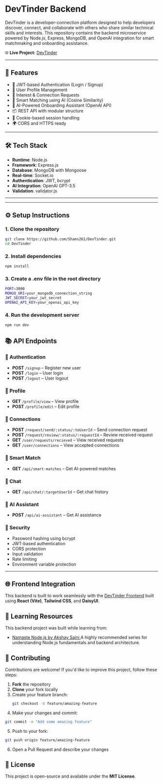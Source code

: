 # DevTinder Backend

DevTinder is a developer-connection platform designed to help developers discover, connect, and collaborate with others who share similar technical skills and interests. This repository contains the backend microservice powered by Node.js, Express, MongoDB, and OpenAI integration for smart matchmaking and onboarding assistance.

🌐 **Live Project:** [DevTinder](https://devtinder.rocks/)

---

## 🚀 Features

- 🔐 JWT-based Authentication (Login / Signup)
- 👤 User Profile Management
- 🤝 Interest & Connection Requests
- 🧠 Smart Matching using AI (Cosine Similarity)
- 💬 AI-Powered Onboarding Assistant (OpenAI API)
- 📦 REST API with modular structure
- 🍪 Cookie-based session handling
- 🌍 CORS and HTTPS ready

---

## 🛠️ Tech Stack

- **Runtime**: Node.js
- **Framework**: Express.js
- **Database**: MongoDB with Mongoose
- **Real-time**: Socket.io
- **Authentication**: JWT, bcrypt
- **AI Integration**: OpenAI GPT-3.5
- **Validation**: validator.js

---

---

## ⚙️ Setup Instructions

### 1. Clone the repository

```bash
git clone https://github.com/Shams261/DevTinder.git
cd DevTinder
```

### 2. Install dependencies
```bash
npm install
```

### 3. Create a .env file in the root directory

```bash
PORT=3000
MONGO_URI=your_mongodb_connection_string
JWT_SECRET=your_jwt_secret
OPENAI_API_KEY=your_openai_api_key
```

### 4. Run the development server

```bash
npm run dev
```
## 📚 API Endpoints

### 🔐 Authentication

- **POST** `/signup` – Register new user  
- **POST** `/login` – User login  
- **POST** `/logout` – User logout  

### 👤 Profile

- **GET** `/profile/view` – View profile  
- **POST** `/profile/edit` – Edit profile  

### 🤝 Connections

- **POST** `/request/send/:status/:toUserId` – Send connection request  
- **POST** `/request/review/:status/:requestId` – Review received request  
- **GET** `/user/requests/recieved` – View received requests  
- **GET** `/user/connections` – View accepted connections  

### 🧠 Smart Match

- **GET** `/api/smart-matches` – Get AI-powered matches  

### 💬 Chat

- **GET** `/api/chat/:targetUserId` – Get chat history  

### 🤖 AI Assistant

- **POST** `/api/ai-assistant` – Get AI assistance

### 🔐 Security

- Password hashing using bcrypt
- JWT-based authentication
- CORS protection
- Input validation
- Rate limiting
- Environment variable protection

---

## 🌐 Frontend Integration

This backend is built to work seamlessly with the [DevTinder Frontend](https://github.com/Shams261/DevTinder-frontend) built using **React (Vite)**, **Tailwind CSS**, and **DaisyUI**.

## 📘 Learning Resources

This backend project was built while learning from:

- [Namaste Node.js by Akshay Saini ](https://namastedev.com/learn/namaste-node)
A highly recommended series for understanding Node.js fundamentals and backend architecture.

## 🤝 Contributing

Contributions are welcome! If you'd like to improve this project, follow these steps:

1. **Fork** the repository  
2. **Clone** your fork locally  
3. Create your feature branch:  
   ```bash
   git checkout -b feature/amazing-feature
   ```
4.	Make your changes and commit:
   ```bash
   git commit -m "Add some amazing feature"
   ```
5.	Push to your fork:
   ```bash
   git push origin feature/amazing-feature
   ```

  6.	Open a Pull Request and describe your changes


## 📜 License
This project is open-source and available under the **MIT License**.
